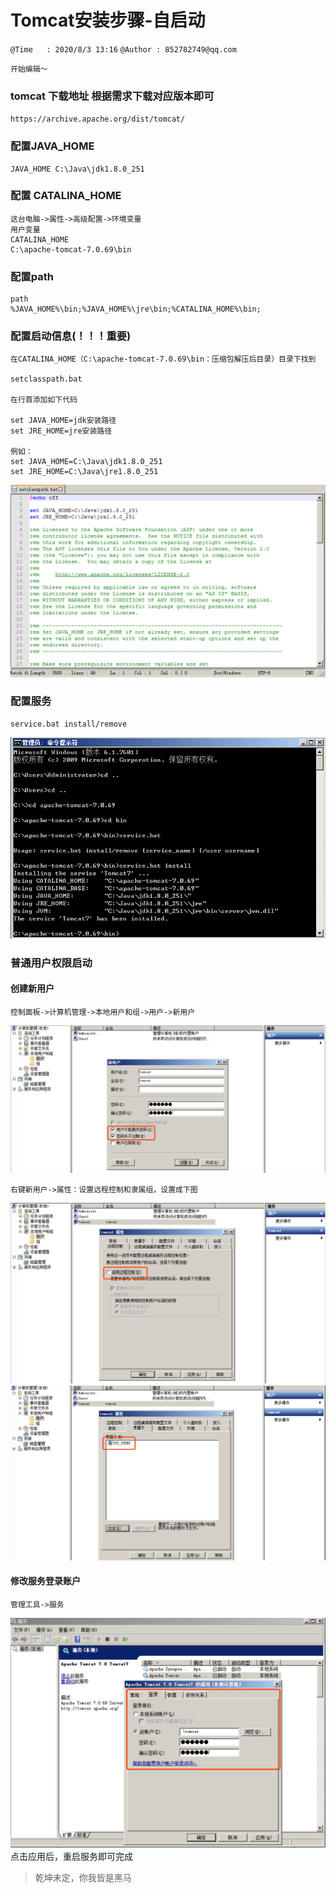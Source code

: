 # Tomcat安装步骤-自启动
`@Time   : 2020/8/3 13:16`
`@Author : 852782749@qq.com`


```
开始编辑～
```
###  tomcat 下载地址 根据需求下载对应版本即可
`https://archive.apache.org/dist/tomcat/`

### 配置JAVA_HOME
```angular2html
JAVA_HOME C:\Java\jdk1.8.0_251
```

### 配置 CATALINA_HOME
```angular2html
这台电脑->属性->高级配置->环境变量
用户变量
CATALINA_HOME
C:\apache-tomcat-7.0.69\bin
```
### 配置path
```angular2html
path
%JAVA_HOME%\bin;%JAVA_HOME%\jre\bin;%CATALINA_HOME%\bin;
```

### 配置启动信息(！！！重要)
```angular2html
在CATALINA_HOME（C:\apache-tomcat-7.0.69\bin：压缩包解压后目录）目录下找到

setclasspath.bat

在行首添加如下代码

set JAVA_HOME=jdk安装路径
set JRE_HOME=jre安装路径

例如：
set JAVA_HOME=C:\Java\jdk1.8.0_251
set JRE_HOME=C:\Java\jre1.8.0_251

```
![avatar](images/tomcat_02.png)

### 配置服务
```angular2html
service.bat install/remove
```
![avatar](images/tomcat_01.png)

### 普通用户权限启动
#### 创建新用户
```angular2html
控制面板->计算机管理->本地用户和组->用户->新用户
```
![avatar](images/tomcat_03.png)
```angular2html
右键新用户->属性：设置远程控制和隶属组，设置成下图
```
![avatar](images/tomcat_04.png)
![avatar](images/tomcat_05.png)

#### 修改服务登录账户
```angular2html
管理工具->服务
```
![avatar](images/tomcat_06.png)
点击应用后，重启服务即可完成

> 乾坤未定，你我皆是黑马